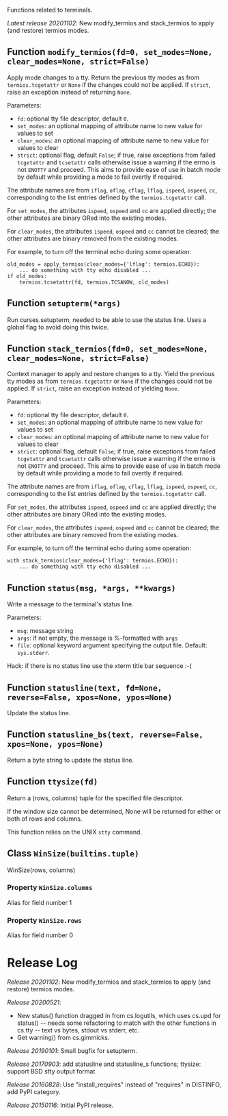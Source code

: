 Functions related to terminals.

*Latest release 20201102*:
New modify_termios and stack_termios to apply (and restore) termios modes.

## Function `modify_termios(fd=0, set_modes=None, clear_modes=None, strict=False)`

Apply mode changes to a tty.
Return the previous tty modes as from `termios.tcgetattr`
or `None` if the changes could not be applied.
If `strict`, raise an exception instead of returning `None`.

Parameters:
* `fd`: optional tty file descriptor, default `0`.
* `set_modes`: an optional  mapping of attribute name to new value
  for values to set
* `clear_modes`: an optional  mapping of attribute name to new value
  for values to clear
* `strict`: optional flag, default `False`;
  if true, raise exceptions from failed `tcgetattr` and `tcsetattr` calls
  otherwise issue a warning if the errno is not `ENOTTY` and proceed.
  This aims to provide ease of use in batch mode by default
  while providing a mode to fail overtly if required.

The attribute names are from
`iflag`, `oflag`, `cflag`, `lflag`, `ispeed`, `ospeed`, `cc`,
corresponding to the list entries defined by the `termios.tcgetattr`
call.

For `set_modes`, the attributes `ispeed`, `ospeed` and `cc`
are applied directly;
the other attributes are binary ORed into the existing modes.

For `clear_modes`, the attributes `ispeed`, `ospeed` and `cc`
cannot be cleared;
the other attributes are binary removed from the existing modes.

For example, to turn off the terminal echo during some operation:

    old_modes = apply_termios(clear_modes={'lflag': termios.ECHO}):
        ... do something with tty echo disabled ...
    if old_modes:
        termios.tcsetattr(fd, termios.TCSANOW, old_modes)

## Function `setupterm(*args)`

Run curses.setupterm, needed to be able to use the status line.
Uses a global flag to avoid doing this twice.

## Function `stack_termios(fd=0, set_modes=None, clear_modes=None, strict=False)`

Context manager to apply and restore changes to a tty.
Yield the previous tty modes as from `termios.tcgetattr`
or `None` if the changes could not be applied.
If `strict`, raise an exception instead of yielding `None`.

Parameters:
* `fd`: optional tty file descriptor, default `0`.
* `set_modes`: an optional  mapping of attribute name to new value
  for values to set
* `clear_modes`: an optional  mapping of attribute name to new value
  for values to clear
* `strict`: optional flag, default `False`;
  if true, raise exceptions from failed `tcgetattr` and `tcsetattr` calls
  otherwise issue a warning if the errno is not `ENOTTY` and proceed.
  This aims to provide ease of use in batch mode by default
  while providing a mode to fail overtly if required.

The attribute names are from
`iflag`, `oflag`, `cflag`, `lflag`, `ispeed`, `ospeed`, `cc`,
corresponding to the list entries defined by the `termios.tcgetattr`
call.

For `set_modes`, the attributes `ispeed`, `ospeed` and `cc`
are applied directly;
the other attributes are binary ORed into the existing modes.

For `clear_modes`, the attributes `ispeed`, `ospeed` and `cc`
cannot be cleared;
the other attributes are binary removed from the existing modes.

For example, to turn off the terminal echo during some operation:

    with stack_termios(clear_modes={'lflag': termios.ECHO}):
        ... do something with tty echo disabled ...

## Function `status(msg, *args, **kwargs)`

Write a message to the terminal's status line.

Parameters:
* `msg`: message string
* `args`: if not empty, the message is %-formatted with `args`
* `file`: optional keyword argument specifying the output file.
  Default: `sys.stderr`.

Hack: if there is no status line use the xterm title bar sequence :-(

## Function `statusline(text, fd=None, reverse=False, xpos=None, ypos=None)`

Update the status line.

## Function `statusline_bs(text, reverse=False, xpos=None, ypos=None)`

Return a byte string to update the status line.

## Function `ttysize(fd)`

Return a (rows, columns) tuple for the specified file descriptor.

If the window size cannot be determined, None will be returned
for either or both of rows and columns.

This function relies on the UNIX `stty` command.

## Class `WinSize(builtins.tuple)`

WinSize(rows, columns)

### Property `WinSize.columns`

Alias for field number 1

### Property `WinSize.rows`

Alias for field number 0

# Release Log



*Release 20201102*:
New modify_termios and stack_termios to apply (and restore) termios modes.

*Release 20200521*:
* New status() function dragged in from cs.logutils, which uses cs.upd for status() -- needs some refactoring to match with the other functions in cs.tty -- text vs bytes, stdout vs stderr, etc.
* Get warning() from cs.gimmicks.

*Release 20190101*:
Small bugfix for setupterm.

*Release 20170903*:
add statusline and statusline_s functions; ttysize: support BSD stty output format

*Release 20160828*:
Use "install_requires" instead of "requires" in DISTINFO, add PyPI category.

*Release 20150116*:
Initial PyPI release.
